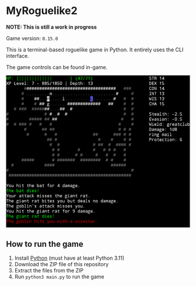 # MyRoguelike2
**NOTE: This is still a work in progress**

Game version: `0.15.0`<br />


This is a terminal-based roguelike game in Python.
It entirely uses the CLI interface.

The game controls can be found in-game.

![image](./images/image.png)

## How to run the game

1. Install [Python](https://www.python.org/) (must have at least Python 3.11)
2. Download the ZIP file of this repository 
3. Extract the files from the ZIP
4. Run `python3 main.py` to run the game 
